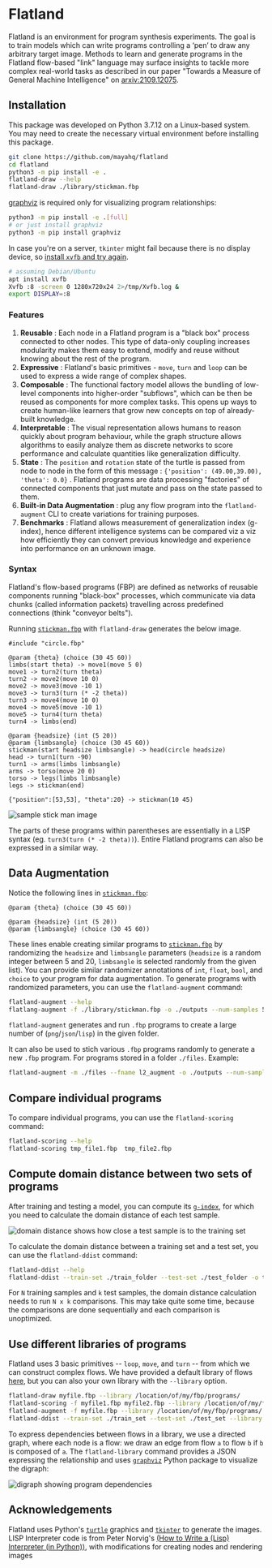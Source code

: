 # Flatland

Flatland is an environment for program synthesis experiments. The goal is to
train models which can write programs controlling a ‘pen’ to draw any arbitrary
target image. Methods to learn and generate programs in the Flatland flow-based
"link" language may surface insights to tackle more complex real-world tasks as
described in our paper "Towards a Measure of General Machine Intelligence" on
[arxiv:2109.12075][paper].

## Installation

This package was developed on Python 3.7.12 on a Linux-based system. You may
need to create the necessary virtual environment before installing this package.

```bash
git clone https://github.com/mayahq/flatland
cd flatland
python3 -m pip install -e .
flatland-draw --help
flatland-draw ./library/stickman.fbp
```

[graphviz][graphviz] is required only for visualizing program relationships:

```bash
python3 -m pip install -e .[full]
# or just install graphviz
python3 -m pip install graphviz
```

In case you're on a server, `tkinter` might fail because there is no display
device, so [install `xvfb` and try again](https://stackoverflow.com/a/48212313).

```bash
# assuming Debian/Ubuntu
apt install xvfb
Xvfb :8 -screen 0 1280x720x24 2>/tmp/Xvfb.log &
export DISPLAY=:8
```

### Features

1. **Reusable** : Each node in a Flatland program is a "black box" process
connected to other nodes. This type of data-only coupling increases modularity
makes them easy to extend, modify and reuse without knowing about the rest of
the program.
2. **Expressive** : Flatland's basic primitives - `move`, `turn` and `loop` can
be used to express a wide range of complex shapes.
3. **Composable** : The functional factory model allows the bundling of
low-level components into higher-order "subflows", which can be then be reused
as components for more complex tasks. This opens up ways to create human-like
learners that grow new concepts on top of already-built knowledge.
4. **Interpretable** : The visual representation allows humans to reason quickly
about program behaviour, while the graph structure allows algorithms to easily
analyze them as discrete networks to score performance and calculate quantities
like generalization difficulty.
5. **State** : The `position` and `rotation` state of the turtle is passed from
node to node in the form of this message : `{'position': (49.00,39.00), 'theta':
0.0}` . Flatland programs are data processing "factories" of connected
components that just mutate and pass on the state passed to them.
6. **Built-in Data Augmentation** : plug any flow program into the
`flatland-augment` CLI to create variations for training purposes.
7. **Benchmarks** : Flatland allows measurement of generalization index
(g-index), hence different intelligence systems can be compared viz a viz how
efficiently they can convert previous knowledge and experience into performance
on an unknown image.

### Syntax

Flatland's flow-based programs (FBP) are defined as networks of reusable
components running "black-box" processes, which communicate via data chunks
(called information packets) travelling across predefined connections (think
"conveyor belts"). 

Running [`stickman.fbp`][stickman] with `flatland-draw` generates
the below image.


```
#include "circle.fbp"

@param {theta} (choice (30 45 60))
limbs(start theta) -> move1(move 5 0)
move1 -> turn2(turn theta)
turn2 -> move2(move 10 0)
move2 -> move3(move -10 1) 
move3 -> turn3(turn (* -2 theta))
turn3 -> move4(move 10 0)
move4 -> move5(move -10 1)
move5 -> turn4(turn theta)
turn4 -> limbs(end)

@param {headsize} (int (5 20))
@param {limbsangle} (choice (30 45 60))
stickman(start headsize limbsangle) -> head(circle headsize)
head -> turn1(turn -90)
turn1 -> arms(limbs limbsangle)
arms -> torso(move 20 0)
torso -> legs(limbs limbsangle)
legs -> stickman(end)

{"position":[53,53], "theta":20} -> stickman(10 45)
```

![sample stick man image](./stickman.png)

The parts of these programs within parentheses are essentially in a LISP syntax
(eg.  `turn3(turn (* -2 theta))`).  Entire Flatland programs can also be
expressed in a similar way.

## Data Augmentation

Notice the following lines in [`stickman.fbp`][stickman]:

```
@param {theta} (choice (30 45 60))

@param {headsize} (int (5 20))
@param {limbsangle} (choice (30 45 60))
```

These lines enable creating similar programs to [`stickman.fbp`][stickman] by
randomizing the `headsize` and `limbsangle` parameters (`headsize` is a random
integer between 5 and 20, `limbsangle` is selected randomly from the given
list). You can provide similar randomizer annotations of `int`, `float`, `bool`,
and `choice` to your program for data augmentation. To generate programs with
randomized parameters, you can use the `flatland-augment` command:

```bash
flatland-augment --help
flatlang-augment -f ./library/stickman.fbp -o ./outputs --num-samples 5
```

`flatland-augment`  generates and run `.fbp` programs to create a
large number of (`png`/`json`/`lisp`) in the given folder.

It can also be used to stich various `.fbp` programs randomly to generate a new `.fbp` program. For programs stored in a folder `./files`. Example:

```bash
flatland-augment -m ./files --fname l2_augment -o ./outputs --num-samples 1
```

## Compare individual programs

To compare individual programs, you can use the `flatland-scoring` command:

```bash
flatland-scoring --help
flatland-scoring tmp_file1.fbp  tmp_file2.fbp
```

## Compute domain distance between two sets of programs

After training and testing a model, you can compute its
[`g-index`][gindex], for which you need to calculate the domain distance of each
test sample.

![domain distance shows how close a test sample is to the training set](./gd-image.png)

To calculate the domain distance between a training set and a test set, you can
use the `flatland-ddist` command:

```bash
flatland-ddist --help
flatland-ddist --train-set ./train_folder --test-set ./test_folder -o test_dd.csv
```

For `N` training samples and `k` test samples, the domain distance calculation
needs to run `N x k` comparisons. This may take quite some time, because the
comparisons are done sequentially and each comparison is unoptimized.

## Use different libraries of programs

Flatland uses 3 basic primitives  -- `loop`, `move`, and `turn` -- from which we
can construct complex flows. We have provided a default library of flows
[here](./library/), but you can also your own library with the `--library`
option.

```bash
flatland-draw myfile.fbp --library /location/of/my/fbp/programs/
flatland-scoring -f myfile1.fbp myfile2.fbp --library /location/of/my/fbp/programs/
flatland-augment -f myfile.fbp --library /location/of/my/fbp/programs/
flatland-ddist --train-set ./train_set --test-set ./test_set --library /location/of/my/fbp/programs/
```

To express dependencies between flows in a library, we use a directed graph,
where each node is a flow: we draw an edge from flow `a` to flow `b` if `b` is
composed of `a`.  The `flatland-library` command provides a JSON expressing the
relationship and uses [`graphviz`][graphviz] Python package to visualize the
digraph:

![digraph showing program dependencies](./library/deps.png)

## Acknowledgements

Flatland uses Python's [`turtle`][turtle] graphics and [`tkinter`][tkinter] to
generate the images. LISP Interpreter code is from Peter Norvig's [(How to Write
a (Lisp) Interpreter (in Python))](https://norvig.com/lispy.html), with
modifications for creating nodes and rendering images

[graphviz]: https://graphviz.readthedocs.io/en/stable/manual.html
[paper]: https://arxiv.org/abs/2109.12075
[turtle]: https://docs.python.org/3.7/library/turtle.html
[tkinter]: https://docs.python.org/3.7/library/tkinter.html
[jinja2]: https://jinja.palletsprojects.com/en/3.0.x/
[gindex]: https://github.com/mayahq/g-index-benchmark
[stickman]: ./library/stickman.fbp
